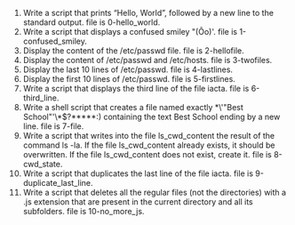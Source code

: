  1. Write a script that prints “Hello, World”, followed by a new line to the standard output. file is 0-hello_world.
 2. Write a script that displays a confused smiley "(Ôo)'. file is 1-confused_smiley.
 3. Display the content of the /etc/passwd file. file is 2-hellofile.
 4. Display the content of /etc/passwd and /etc/hosts. file is 3-twofiles.
 5. Display the last 10 lines of /etc/passwd. file is 4-lastlines.
 6. Display the first 10 lines of /etc/passwd. file is 5-firstlines.
 7. Write a script that displays the third line of the file iacta. file is 6-third_line.
 8. Write a shell script that creates a file named exactly \*\\'"Best School"\'\\*$\?\*\*\*\*\*:) containing the text Best School ending by a new line. file is 7-file.
 9. Write a script that writes into the file ls_cwd_content the result of the command ls -la. If the file ls_cwd_content already exists, it should be overwritten. If the file ls_cwd_content does not exist, create it. file is 8-cwd_state.
 10. Write a script that duplicates the last line of the file iacta. file is 9-duplicate_last_line.
 11. Write a script that deletes all the regular files (not the directories) with a .js extension that are present in the current directory and all its subfolders. file is 10-no_more_js.
